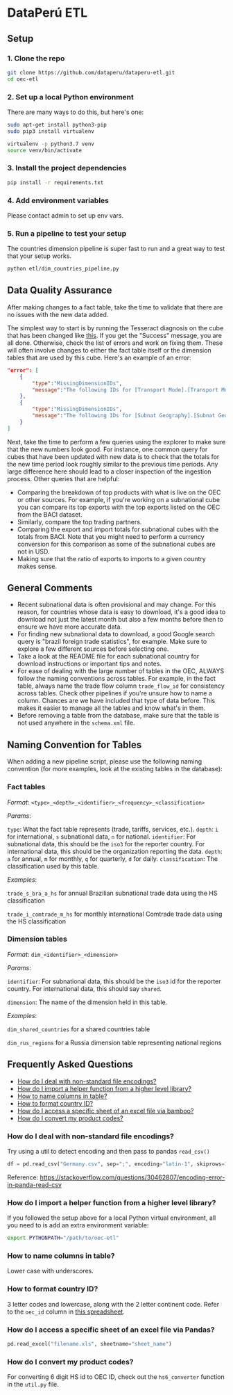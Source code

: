 # DataPerú ETL

## Setup

### 1. Clone the repo

```bash
git clone https://github.com/dataperu/dataperu-etl.git
cd oec-etl
```

### 2. Set up a local Python environment

There are many ways to do this, but here's one:

```bash
sudo apt-get install python3-pip
sudo pip3 install virtualenv

virtualenv -p python3.7 venv
source venv/bin/activate
```

### 3. Install the project dependencies

```bash
pip install -r requirements.txt
```

### 4. Add environment variables

Please contact admin to set up env vars.

### 5. Run a pipeline to test your setup

The countries dimension pipeline is super fast to run and a great way to test that your setup works.

```bash
python etl/dim_countries_pipeline.py
```

## Data Quality Assurance

After making changes to a fact table, take the time to validate that there are no issues with the new data added.

The simplest way to start is by running the Tesseract diagnosis on the cube that has been changed like [this](https://api.oec.world/tesseract/diagnosis.jsonrecords?cube=trade_n_phl_m_hs). If you get the "Success" message, you are all done. Otherwise, check the list of errors and work on fixing them. These will often involve changes to either the fact table itself or the dimension tables that are used by this cube. Here's an example of an error:

```json
"error": [
    {
        "type":"MissingDimensionIDs",
        "message":"The following IDs for [Transport Mode].[Transport Mode].[Transport Mode] are not present in its dimension table: 0, 3."
    },
    {
        "type":"MissingDimensionIDs",
        "message":"The following IDs for [Subnat Geography].[Subnat Geography].[Subnat Geography] are not present in its dimension table: 5106, 5108, 5505, 5507."
    }
]
```

Next, take the time to perform a few queries using the explorer to make sure that the new numbers look good. For instance, one common query for cubes that have been updated with new data is to check that the totals for the new time period look roughly similar to the previous time periods. Any large difference here should lead to a closer inspection of the ingestion process. Other queries that are helpful:

- Comparing the breakdown of top products with what is live on the OEC or other sources. For example, if you're working on a subnational cube you can compare its top exports with the top exports listed on the OEC from the BACI dataset.
- Similarly, compare the top trading partners.
- Comparing the export and import totals for subnational cubes with the totals from BACI. Note that you might need to perform a currency conversion for this comparison as some of the subnational cubes are not in USD.
- Making sure that the ratio of exports to imports to a given country makes sense.

## General Comments

- Recent subnational data is often provisional and may change. For this reason, for countries whose data is easy to download, it's a good idea to download not just the latest month but also a few months before then to ensure we have more accurate data.
- For finding new subnational data to download, a good Google search query is "brazil foreign trade statistics", for example. Make sure to explore a few different sources before selecting one.
- Take a look at the README file for each subnational country for download instructions or important tips and notes.
- For ease of dealing with the large number of tables in the OEC, ALWAYS follow the naming conventions across tables. For example, in the fact table, always name the trade flow column `trade_flow_id` for consistency across tables. Check other pipelines if you're unsure how to name a column. Chances are we have included that type of data before. This makes it easier to manage all the tables and know what's in them.
- Before removing a table from the database, make sure that the table is not used anywhere in the `schema.xml` file.

## Naming Convention for Tables

When adding a new pipeline script, please use the following naming convention (for more examples, look at the existing tables in the database):

### Fact tables

*Format*: `<type>_<depth>_<identifier>_<frequency>_<classification>`

*Params*:

`type`: What the fact table represents (trade, tariffs, services, etc.).
`depth`: `i` for international, `s` subnational data, `n` for national.
`identifier`: For subnational data, this should be the `iso3` for the reporter country. For international data, this should be the organization reporting the data.
`depth`: `a` for annual, `m` for monthly, `q` for quarterly, `d` for daily.
`classification`: The classification used by this table.

*Examples*:

`trade_s_bra_a_hs` for annual Brazilian subnational trade data using the HS classification

`trade_i_comtrade_m_hs` for monthly international Comtrade trade data using the HS classification

### Dimension tables

*Format*: `dim_<identifier>_<dimension>`

*Params*:

`identifier`: For subnational data, this should be the `iso3` id for the reporter country. For international data, this should say `shared`.

`dimension`: The name of the dimension held in this table.

*Examples*:

`dim_shared_countries` for a shared countries table

`dim_rus_regions` for a Russia dimension table representing national regions

## Frequently Asked Questions

- [How do I deal with non-standard file encodings?](#how-do-i-deal-with-non-standard-file-encodings)
- [How do I import a helper function from a higher level library?](#how-do-i-import-a-helper-function-from-a-higher-level-library)
- [How to name columns in table?](#how-to-name-columns-in-table)
- [How to format country ID?](#how-to-format-country-id)
- [How do I access a specific sheet of an excel file via bamboo?](#how-do-i-access-a-specific-sheet-of-an-excel-file-via-bamboo)
- [How do I convert my product codes?](#how-do-i-convert-my-product-codes)

### How do I deal with non-standard file encodings?

Try using a util to detect encoding and then pass to pandas `read_csv()`

```python
df = pd.read_csv("Germany.csv", sep=";", encoding="latin-1", skiprows=1)
```

Reference: https://stackoverflow.com/questions/30462807/encoding-error-in-panda-read-csv

### How do I import a helper function from a higher level library?

If you followed the setup above for a local Python virtual environment, all you need to is add an extra environment variable:

```bash
export PYTHONPATH="/path/to/oec-etl"
```

### How to name columns in table?

Lower case with underscores.

### How to format country ID?

3 letter codes and lowercase, along with the 2 letter continent code. Refer to the `oec_id` column in [this spreadsheet](https://docs.google.com/spreadsheets/d/12ZL5CXZQRjtetiAg3vkcz1bU6Kjz3xJ1Z3eUDVfBc_c/edit#gid=845551346).

### How do I access a specific sheet of an excel file via Pandas?

```python
pd.read_excel("filename.xls", sheetname="sheet_name")
```

### How do I convert my product codes?

For converting 6 digit HS id to OEC ID, check out the `hs6_converter` function in the `util.py` file.
